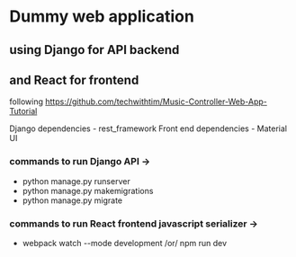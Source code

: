 # Dummy web application
## using Django for API backend
## and React for frontend

following https://github.com/techwithtim/Music-Controller-Web-App-Tutorial 

Django dependencies - rest_framework
Front end dependencies - Material UI


### commands to run Django API -> 

- python manage.py runserver
- python manage.py makemigrations
- python manage.py migrate


### commands to run React frontend javascript serializer -> 
- webpack watch --mode development /or/ npm run dev
